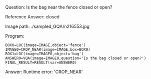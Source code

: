 Question: Is the bag near the fence closed or open?

Reference Answer: closed

Image path: ./sampled_GQA/n216553.jpg

Program:

```
BOX0=LOC(image=IMAGE,object='fence')
IMAGE0=CROP_NEAR(image=IMAGE,box=BOX0)
BOX1=LOC(image=IMAGE0,object='bag')
ANSWER0=VQA(image=IMAGE0,question='Is the bag closed or open?')
FINAL_RESULT=RESULT(var=ANSWER0)
```
Answer: Runtime error: 'CROP_NEAR'

